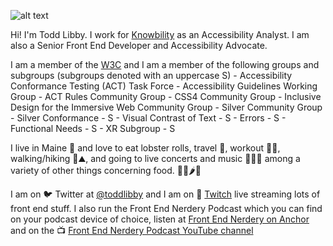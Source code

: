 ![alt text](https://res.cloudinary.com/colabottles/image/upload/v1623022744/images/todd_lobster.jpg "Todd in a restaurant with two, two foot long lobster rolls on the table in front of him.")

Hi! I'm Todd Libby. I work for [Knowbility](https://knowbility.org) as an Accessibility Analyst. I am also a Senior Front End Developer and Accessibility Advocate.

I am a member of the [W3C](https://www.w3.org/) and I am a member of the following groups and subgroups (subgroups denoted with an uppercase S)
    - Accessibility Conformance Testing (ACT) Task Force
    - Accessibility Guidelines Working Group
    - ACT Rules Community Group
    - CSS4 Community Group
    - Inclusive Design for the Immersive Web Community Group
    - Silver Community Group
    - Silver Conformance - S
    - Visual Contrast of Text - S
    - Errors - S
    - Functional Needs - S
    - XR Subgroup - S

I live in Maine 🦞 and love to eat lobster rolls, travel 🧳, workout 🏋🏻, walking/hiking 🎒⛰, and going to live concerts and music 🥁🎶🎸 among a variety of other things concerning food. 🌯🌮🌶🍱

I am on 🐦 Twitter at [@toddlibby](https://twitter.com/toddlibby) and I am on 👾 [Twitch](https://twitch.tv/toddlibby) live streaming lots of front end stuff. I also run the Front End Nerdery Podcast which you can find on your podcast device of choice, listen at [Front End Nerdery on Anchor](https://anchor.fm/frontendnerdery) and on the 📺 [Front End Nerdery Podcast YouTube channel](https://www.youtube.com/c/FrontEndNerdery)
